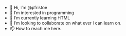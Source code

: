 - 👋 Hi, I’m @pfristoe
- 👀 I’m interested in programming
- 🌱 I’m currently learning HTML
- 💞️ I’m looking to collaborate on what ever I can learn on.
- 📫 How to reach me here.

<!---
pfristoe/pfristoe is a ✨ special ✨ repository because its `README.md` (this file) appears on your GitHub profile.
You can click the Preview link to take a look at your changes.
--->
